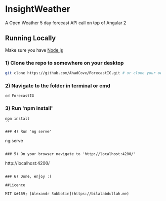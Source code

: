 # InsightWeather

A Open Weather 5 day forecast API call on top of Angular 2

## Running Locally

Make sure you have [Node.js](http://nodejs.org/)

### 1) Clone the repo to somewhere on your desktop 

```sh
git clone https://github.com/AhadCove/ForecastIG.git # or clone your own fork
```

### 2) Navigate to the folder in terminal or cmd

```
cd ForecastIG
```

<!--Run these commands without the quotes in terminal or cmd-->

### 3) Run 'npm install'

```
npm install
``

### 4) Run 'ng serve'

```
ng serve
```

### 5) On your browser navigate to 'http://localhost:4200/' 
```
http://localhost:4200/
```

### 6) Done, enjoy :)

##Licence

MIT &#169; [Alexandr Subbotin](https://bilalabdullah.me)
